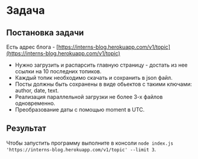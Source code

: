 # Задача

## Постановка задачи

Есть адрес блога - [https://interns-blog.herokuapp.com/v1/topic](https://interns-blog.herokuapp.com/v1/topic)

- Нужно загрузить и распарсить главную страницу - достать из нее ссылки на 10 последних топиков.
- Каждый топик необходимо скачать и сохранить в json файл.
- Посты должны быть сохранены в виде обьектов с такими ключами: author, date, text.
- Реализация параллельной загрузки не более 3-х файлов одновременно.
- Преобразование даты с помощью moment в UTC.

## Результат

Чтобы запустить программу выполните в консоли `node index.js 'https://interns-blog.herokuapp.com/v1/topic' --limit 3`.
